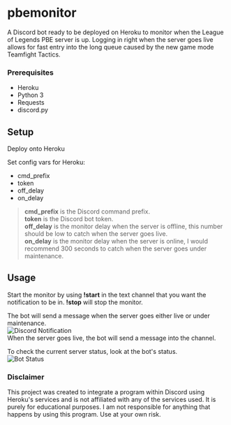 # pbemonitor

A Discord bot ready to be deployed on Heroku to monitor when the League of Legends PBE server is up. Logging in right when the server goes live allows for fast entry into the long queue caused by the new game mode Teamfight Tactics.

### Prerequisites
- Heroku
- Python 3  
- Requests  
- discord.py

## Setup
Deploy onto Heroku

Set config vars for Heroku:  
- cmd_prefix  
- token
- off_delay
- on_delay

> **cmd_prefix** is the Discord command prefix.  
> **token** is the Discord bot token.  
> **off_delay** is the monitor delay when the server is offline, this number should be low to catch when the server goes live.  
> **on_delay** is the monitor delay when the server is online, I would recommend 300 seconds to catch when the server goes under maintenance.  

## Usage
Start the monitor by using **!start** in the text channel that you want the notification to be in. **!stop** will stop the monitor.  

The bot will send a message when the server goes either live or under maintenance.  
![Discord Notification](https://i.imgur.com/KLZf071.png)   
When the server goes live, the bot will send a message into the channel.  

To check the current server status, look at the bot's status.  
![Bot Status](https://i.imgur.com/SFjZxH3.png)  

### Disclaimer
This project was created to integrate a program within Discord using Heroku's services and is not affiliated with any of the services used. It is purely for educational purposes. I am not responsible for anything that happens by using this program. Use at your own risk.
